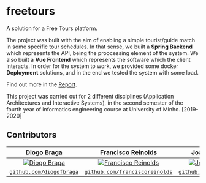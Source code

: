 # freetours
A solution for a Free Tours platform.

The project was built with the aim of enabling a simple tourist/guide match in some specific tour schedules. In that sense, we built a **Spring Backend** which represents the API, being the proocessing element of the system. We also built a **Vue Frontend** which represents the software which the client interacts. In order for the system to work, we provided some docker **Deployment** solutions, and in the end we tested the system with some load.

Find out more in the [Report](https://github.com/joaop21/freetours/blob/master/EA_TP.pdf).

This project was carried out for 2 different disciplines (Application Architectures and Interactive Systems), in the second semester of the fourth year of informatics engineering course at University of Minho. [2019-2020]

## Contributors
| <a href="https://github.com/diogofbraga" target="_blank">**Diogo Braga**</a> | <a href="https://github.com/franciscoreinolds" target="_blank">**Francisco Reinolds**</a> | <a href="https://github.com/joaop21" target="_blank">**João Silva**</a> | <a href="https://github.com/nelsontss" target="_blank">**Nelson Sousa**</a> |
| :---: | :---: | :---:| :---:|
| [![Diogo Braga](https://avatars0.githubusercontent.com/u/36548375?s=400&u=6324b6f2d9e0b7b1ed12b17cfb5a4204c8d64325&v=4)](https://github.com/diogofbraga) | [![Francisco Reinolds](https://avatars0.githubusercontent.com/u/36642413?s=400&u=09a99a4bfd10c305767fa7ea666c6859231c3fd8&v=4)](https://github.com/franciscoreinolds) | [![João Silva](https://avatars1.githubusercontent.com/u/36553777?s=400&u=964c6d5bcb236b44cee79043dfed1b7c160e005d&v=4)](https://github.com/joaop21) | [![Nelson Sousa](https://avatars2.githubusercontent.com/u/36697946?s=400&u=4fbae70ee482a5e0c1a399e75e785758678614b2&v=4)](https://github.com/nelsontss) |
| <a href="https://github.com/diogofbraga" target="_blank">`github.com/diogofbraga`</a> | <a href="https://github.com/franciscoreinolds" target="_blank">`github.com/franciscoreinolds`</a> | <a href="https://github.com/joaop21" target="_blank">`github.com/joaop21`</a> | <a href="https://github.com/nelsontss" target="_blank">`github.com/nelsontss`</a> |
